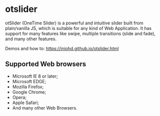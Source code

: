 # otslider
otSlider (OneTime Slider) is a powerful and intuitive slider built from plain/vanilla JS, which is
suitable for any kind of Web Application.
It has support for many features like swipe, multiple transitions (slide and fade), and many other features.

Demos and how to: https://iniohd.github.io/otslider.html

## Supported Web browsers
- Microsoft IE 8 or later;
- Microsoft EDGE;
- Mozilla Firefox;
- Google Chrome;
- Opera;
- Apple Safari;
- And many other Web Browsers.
